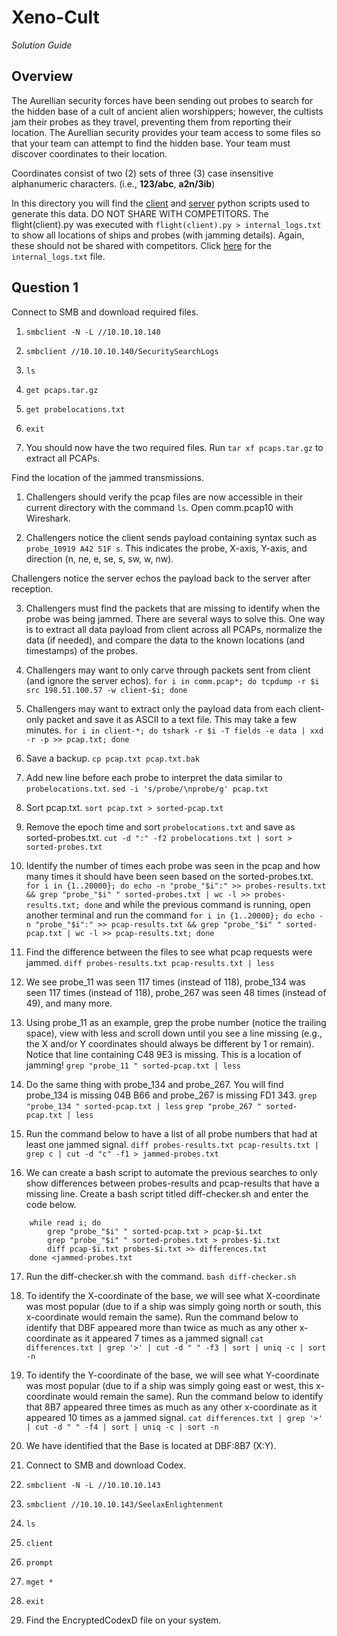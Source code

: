 # Xeno-Cult

_Solution Guide_

## Overview

The Aurellian security forces have been sending out probes to search for the hidden base of a cult of ancient alien worshippers; however, the cultists jam their probes as they travel, preventing them from reporting their location. The Aurellian security provides your team access to some files so that your team can attempt to find the hidden base. Your team must discover coordinates to their location.

Coordinates consist of two (2) sets of three (3) case insensitive alphanumeric characters. (i.e., **123/abc**, **a2n/3ib**)

In this directory you will find the [client](flight(client).py) and [server](multiconn-(server).py) python scripts used to generate this data. DO NOT SHARE WITH COMPETITORS. The flight(client).py was executed with `flight(client).py > internal_logs.txt` to show all locations of ships and probes (with jamming details). Again, these should not be shared with competitors. Click [here](internal_logs.txt) for the `internal_logs.txt` file.

## Question 1

Connect to SMB and download required files.

1. `smbclient -N -L //10.10.10.140`

2. `smbclient //10.10.10.140/SecuritySearchLogs`

3. `ls`

4. `get pcaps.tar.gz`

5. `get probelocations.txt`

6. `exit`

7. You should now have the two required files. Run `tar xf pcaps.tar.gz` to extract all PCAPs.

Find the location of the jammed transmissions.

1. Challengers should verify the pcap files are now accessible in their current directory with the command `ls`. Open comm.pcap10 with Wireshark.

2. Challengers notice the client sends payload containing syntax such as `probe_10919 A42 51F s`. This indicates the probe, X-axis, Y-axis, and direction (n, ne, e, se, s, sw, w, nw).

Challengers notice the server echos the payload back to the server after reception.

3. Challengers must find the packets that are missing to identify when the probe was being jammed. There are several ways to solve this. One way is to extract all data payload from client across all PCAPs, normalize the data (if needed), and compare the data to the known locations (and timestamps) of the probes.

4. Challengers may want to only carve through packets sent from client (and ignore the server echos).
`for i in comm.pcap*; do tcpdump -r $i src 198.51.100.57 -w client-$i; done`

5. Challengers may want to extract only the payload data from each client-only packet and save it as ASCII to a text file. This may take a few minutes.
`for i in client-*; do tshark -r $i -T fields -e data | xxd -r -p >> pcap.txt; done`

6. Save a backup.
`cp pcap.txt pcap.txt.bak`

7. Add new line before each probe to interpret the data similar to `probelocations.txt`.
`sed -i 's/probe/\nprobe/g' pcap.txt`

8. Sort pcap.txt.
`sort pcap.txt > sorted-pcap.txt`

9. Remove the epoch time and sort `probelocations.txt` and save as sorted-probes.txt.
`cut -d ":" -f2 probelocations.txt | sort > sorted-probes.txt`

10. Identify the number of times each probe was seen in the pcap and how many times it should have been seen based on the sorted-probes.txt.
`for i in {1..20000}; do echo -n "probe_"$i":" >> probes-results.txt && grep "probe_"$i" " sorted-probes.txt | wc -l >> probes-results.txt; done` and while the previous command is running, open another terminal and run the command
`for i in {1..20000}; do echo -n "probe_"$i":" >> pcap-results.txt && grep "probe_"$i" " sorted-pcap.txt | wc -l >> pcap-results.txt; done`

11. Find the difference between the files to see what pcap requests were jammed.
`diff probes-results.txt pcap-results.txt | less`

12. We see probe_11 was seen 117 times (instead of 118), probe_134 was seen 117 times (instead of 118), probe_267 was seen 48 times (instead of 49), and many more.

13. Using probe_11 as an example, grep the probe number (notice the trailing space), view with less and scroll down until you see a line missing (e.g., the X and/or Y coordinates should always be different by 1 or remain). Notice that line containing C48 9E3 is missing. This is a location of jamming!
`grep "probe_11 " sorted-pcap.txt | less`

14. Do the same thing with probe_134 and probe_267. You will find probe_134 is missing 04B B66 and probe_267 is missing FD1 343.
`grep "probe_134 " sorted-pcap.txt | less`
`grep "probe_267 " sorted-pcap.txt | less`

15. Run the command below to have a list of all probe numbers that had at least one jammed signal.
`diff probes-results.txt pcap-results.txt | grep c | cut -d "c" -f1 > jammed-probes.txt`

16. We can create a bash script to automate the previous searches to only show differences between probes-results and pcap-results that have a missing line. Create a bash script titled diff-checker.sh and enter the code below.
```
    while read i; do
        grep "probe_"$i" " sorted-pcap.txt > pcap-$i.txt
        grep "probe_"$i" " sorted-probes.txt > probes-$i.txt
        diff pcap-$i.txt probes-$i.txt >> differences.txt
    done <jammed-probes.txt
```
17. Run the diff-checker.sh with the command.
`bash diff-checker.sh`

18. To identify the X-coordinate of the base, we will see what X-coordinate was most popular (due to if a ship was simply going north or south, this x-coordinate would remain the same). Run the command below to identify that DBF appeared more than twice as much as any other x-coordinate as it appeared 7 times as a jammed signal!
`cat differences.txt | grep '>' | cut -d " " -f3 | sort | uniq -c | sort -n`

19. To identify the Y-coordinate of the base, we will see what Y-coordinate was most popular (due to if a ship was simply going east or west, this x-coordinate would remain the same). Run the command below to identify that 8B7 appeared three times as much as any other x-coordinate as it appeared 10 times as a jammed signal.
`cat differences.txt | grep '>' | cut -d " " -f4 | sort | uniq -c | sort -n`

20. We have identified that the Base is located at DBF:8B7 (X:Y).

21. Connect to SMB and download Codex.

1. `smbclient -N -L //10.10.10.143`

2. `smbclient //10.10.10.143/SeelaxEnlightenment`

3. `ls`

4. `client`

5. `prompt`

6. `mget *`

7. `exit`

8. Find the EncryptedCodexD file on your system.
